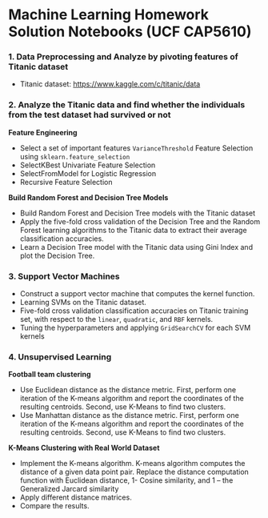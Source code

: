 # Machine Learning Homework Solution Notebooks (UCF CAP5610)

### 1. Data Preprocessing and Analyze by pivoting features of Titanic dataset

   - Titanic dataset: https://www.kaggle.com/c/titanic/data
   
### 2. Analyze the Titanic data and find whether the individuals from the test dataset had survived or not 

**Feature Engineering**

   - Select a set of important features `VarianceThreshold` Feature Selection using `sklearn.feature_selection`
   - SelectKBest Univariate Feature Selection
   - SelectFromModel for Logistic Regression
   - Recursive Feature Selection

**Build Random Forest and Decision Tree Models**

- Build Random Forest and Decision Tree models with the Titanic dataset
- Apply the five-fold cross validation of the Decision Tree and the Random Forest learning algorithms to the Titanic data to extract their average classification accuracies.
- Learn a Decision Tree model with the Titanic data using Gini Index and plot the Decision Tree.


### 3. Support Vector Machines

- Construct a support vector machine that computes the kernel function.
-  Learning SVMs on the Titanic dataset. 
-  Five-fold cross validation classification accuracies on Titanic training set, with respect to the `linear`, `quadratic`, and `RBF` kernels.
-  Tuning the hyperparameters and applying `GridSearchCV` for each SVM kernels

### 4. Unsupervised Learning

**Football team clustering**

- Use Euclidean distance as the distance metric. First, perform one iteration of the K-means algorithm and report the coordinates of the resulting centroids. Second, use K-Means to find two clusters.
- Use Manhattan distance as the distance metric. First, perform one iteration of the K-means algorithm and report the coordinates of the resulting centroids. Second, use K-Means to find two clusters.

**K-Means Clustering with Real World Dataset**

- Implement the K-means algorithm. K-means algorithm computes the distance of a given data point pair. Replace the distance computation function with Euclidean distance, 1- Cosine similarity, and 1 – the Generalized Jarcard similarity
- Apply different distance matrices.
- Compare the results.
